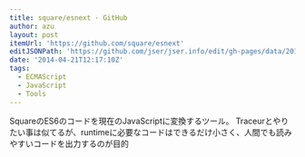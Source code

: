 ```yaml
---
title: square/esnext · GitHub
author: azu
layout: post
itemUrl: 'https://github.com/square/esnext'
editJSONPath: 'https://github.com/jser/jser.info/edit/gh-pages/data/2014/04/index.json'
date: '2014-04-21T12:17:10Z'
tags:
  - ECMAScript
  - JavaScript
  - Tools
---
```

SquareのES6のコードを現在のJavaScriptに変換するツール。
Traceurとやりたい事は似てるが、runtimeに必要なコードはできるだけ小さく、人間でも読みやすいコードを出力するのが目的
